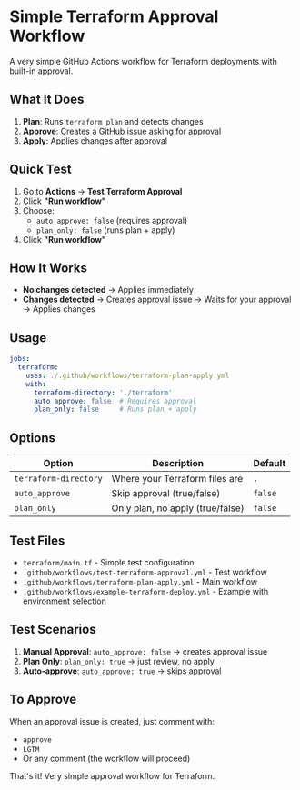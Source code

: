 # Simple Terraform Approval Workflow

A very simple GitHub Actions workflow for Terraform deployments with built-in approval.

## What It Does

1. **Plan**: Runs `terraform plan` and detects changes
2. **Approve**: Creates a GitHub issue asking for approval
3. **Apply**: Applies changes after approval

## Quick Test

1. Go to **Actions** → **Test Terraform Approval**
2. Click **"Run workflow"**
3. Choose:
   - `auto_approve: false` (requires approval)
   - `plan_only: false` (runs plan + apply)
4. Click **"Run workflow"**

## How It Works

- **No changes detected** → Applies immediately
- **Changes detected** → Creates approval issue → Waits for your approval → Applies changes

## Usage

```yaml
jobs:
  terraform:
    uses: ./.github/workflows/terraform-plan-apply.yml
    with:
      terraform-directory: './terraform'
      auto_approve: false  # Requires approval
      plan_only: false     # Runs plan + apply
```

## Options

| Option | Description | Default |
|--------|-------------|---------|
| `terraform-directory` | Where your Terraform files are | `.` |
| `auto_approve` | Skip approval (true/false) | `false` |
| `plan_only` | Only plan, no apply (true/false) | `false` |

## Test Files

- `terraform/main.tf` - Simple test configuration
- `.github/workflows/test-terraform-approval.yml` - Test workflow
- `.github/workflows/terraform-plan-apply.yml` - Main workflow
- `.github/workflows/example-terraform-deploy.yml` - Example with environment selection

## Test Scenarios

1. **Manual Approval**: `auto_approve: false` → creates approval issue
2. **Plan Only**: `plan_only: true` → just review, no apply
3. **Auto-approve**: `auto_approve: true` → skips approval

## To Approve

When an approval issue is created, just comment with:
- `approve`
- `LGTM` 
- Or any comment (the workflow will proceed)

That's it! Very simple approval workflow for Terraform.
